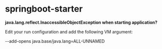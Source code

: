# springboot-starter

**java.lang.reflect.InaccessibleObjectException when starting application?**

Edit your run configuration and add the following VM argument:

--add-opens java.base/java.lang=ALL-UNNAMED
